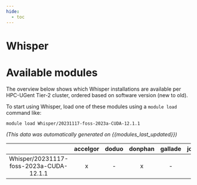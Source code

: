 ```yaml
---
hide:
  - toc
---
```


Whisper
=======

# Available modules


The overview below shows which Whisper installations are available per HPC-UGent Tier-2 cluster, ordered based on software version (new to old).

To start using Whisper, load one of these modules using a `module load` command like:

```shell
module load Whisper/20231117-foss-2023a-CUDA-12.1.1
```

*(This data was automatically generated on {{modules_last_updated}})*  

| |accelgor|doduo|donphan|gallade|joltik|shinx|skitty|
| :---: | :---: | :---: | :---: | :---: | :---: | :---: | :---: |
|Whisper/20231117-foss-2023a-CUDA-12.1.1|x|-|x|-|x|-|-|
